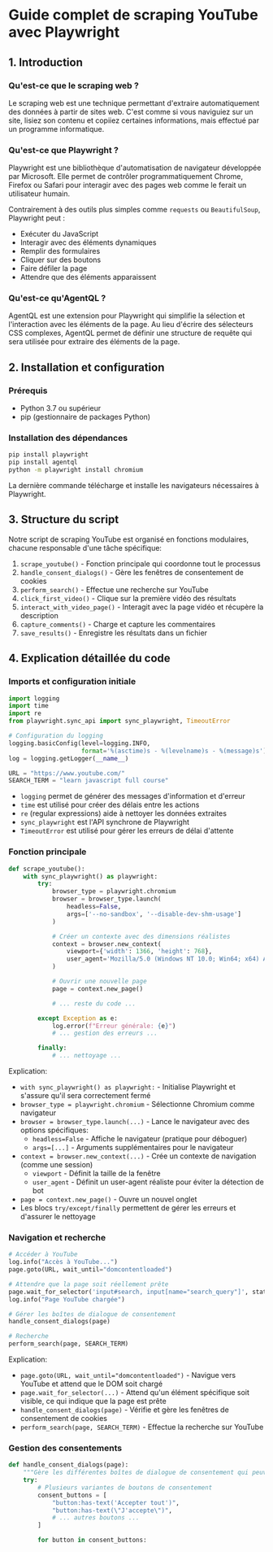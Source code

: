 # Guide complet de scraping YouTube avec Playwright

## 1. Introduction

### Qu'est-ce que le scraping web ?

Le scraping web est une technique permettant d'extraire automatiquement des données à partir de sites web. C'est comme si vous naviguiez sur un site, lisiez son contenu et copiiez certaines informations, mais effectué par un programme informatique.

### Qu'est-ce que Playwright ?

Playwright est une bibliothèque d'automatisation de navigateur développée par Microsoft. Elle permet de contrôler programmatiquement Chrome, Firefox ou Safari pour interagir avec des pages web comme le ferait un utilisateur humain.

Contrairement à des outils plus simples comme `requests` ou `BeautifulSoup`, Playwright peut :

- Exécuter du JavaScript
- Interagir avec des éléments dynamiques
- Remplir des formulaires
- Cliquer sur des boutons
- Faire défiler la page
- Attendre que des éléments apparaissent

### Qu'est-ce qu'AgentQL ?

AgentQL est une extension pour Playwright qui simplifie la sélection et l'interaction avec les éléments de la page. Au lieu d'écrire des sélecteurs CSS complexes, AgentQL permet de définir une structure de requête qui sera utilisée pour extraire des éléments de la page.

## 2. Installation et configuration

### Prérequis

- Python 3.7 ou supérieur
- pip (gestionnaire de packages Python)

### Installation des dépendances

```bash
pip install playwright
pip install agentql
python -m playwright install chromium
```

La dernière commande télécharge et installe les navigateurs nécessaires à Playwright.

## 3. Structure du script

Notre script de scraping YouTube est organisé en fonctions modulaires, chacune responsable d'une tâche spécifique:

1. `scrape_youtube()` - Fonction principale qui coordonne tout le processus
2. `handle_consent_dialogs()` - Gère les fenêtres de consentement de cookies
3. `perform_search()` - Effectue une recherche sur YouTube
4. `click_first_video()` - Clique sur la première vidéo des résultats
5. `interact_with_video_page()` - Interagit avec la page vidéo et récupère la description
6. `capture_comments()` - Charge et capture les commentaires
7. `save_results()` - Enregistre les résultats dans un fichier

## 4. Explication détaillée du code

### Imports et configuration initiale

```python
import logging
import time
import re
from playwright.sync_api import sync_playwright, TimeoutError

# Configuration du logging
logging.basicConfig(level=logging.INFO,
                    format='%(asctime)s - %(levelname)s - %(message)s')
log = logging.getLogger(__name__)

URL = "https://www.youtube.com/"
SEARCH_TERM = "learn javascript full course"
```

- `logging` permet de générer des messages d'information et d'erreur
- `time` est utilisé pour créer des délais entre les actions
- `re` (regular expressions) aide à nettoyer les données extraites
- `sync_playwright` est l'API synchrone de Playwright
- `TimeoutError` est utilisé pour gérer les erreurs de délai d'attente

### Fonction principale

```python
def scrape_youtube():
    with sync_playwright() as playwright:
        try:
            browser_type = playwright.chromium
            browser = browser_type.launch(
                headless=False,
                args=['--no-sandbox', '--disable-dev-shm-usage']
            )

            # Créer un contexte avec des dimensions réalistes
            context = browser.new_context(
                viewport={'width': 1366, 'height': 768},
                user_agent='Mozilla/5.0 (Windows NT 10.0; Win64; x64) AppleWebKit/537.36 (KHTML, like Gecko) Chrome/91.0.4472.124 Safari/537.36'
            )

            # Ouvrir une nouvelle page
            page = context.new_page()

            # ... reste du code ...

        except Exception as e:
            log.error(f"Erreur générale: {e}")
            # ... gestion des erreurs ...

        finally:
            # ... nettoyage ...
```

Explication:

- `with sync_playwright() as playwright:` - Initialise Playwright et s'assure qu'il sera correctement fermé
- `browser_type = playwright.chromium` - Sélectionne Chromium comme navigateur
- `browser = browser_type.launch(...)` - Lance le navigateur avec des options spécifiques:
  - `headless=False` - Affiche le navigateur (pratique pour déboguer)
  - `args=[...]` - Arguments supplémentaires pour le navigateur
- `context = browser.new_context(...)` - Crée un contexte de navigation (comme une session)
  - `viewport` - Définit la taille de la fenêtre
  - `user_agent` - Définit un user-agent réaliste pour éviter la détection de bot
- `page = context.new_page()` - Ouvre un nouvel onglet
- Les blocs `try/except/finally` permettent de gérer les erreurs et d'assurer le nettoyage

### Navigation et recherche

```python
# Accéder à YouTube
log.info("Accès à YouTube...")
page.goto(URL, wait_until="domcontentloaded")

# Attendre que la page soit réellement prête
page.wait_for_selector('input#search, input[name="search_query"]', state="visible", timeout=10000)
log.info("Page YouTube chargée")

# Gérer les boîtes de dialogue de consentement
handle_consent_dialogs(page)

# Recherche
perform_search(page, SEARCH_TERM)
```

Explication:

- `page.goto(URL, wait_until="domcontentloaded")` - Navigue vers YouTube et attend que le DOM soit chargé
- `page.wait_for_selector(...)` - Attend qu'un élément spécifique soit visible, ce qui indique que la page est prête
- `handle_consent_dialogs(page)` - Vérifie et gère les fenêtres de consentement de cookies
- `perform_search(page, SEARCH_TERM)` - Effectue la recherche sur YouTube

### Gestion des consentements

```python
def handle_consent_dialogs(page):
    """Gère les différentes boîtes de dialogue de consentement qui peuvent apparaître"""
    try:
        # Plusieurs variantes de boutons de consentement
        consent_buttons = [
            "button:has-text('Accepter tout')",
            "button:has-text(\"J'accepte\")",
            # ... autres boutons ...
        ]

        for button in consent_buttons:
```
